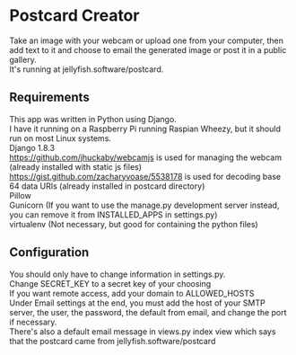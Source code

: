 Postcard Creator
================

Take an image with your webcam or upload one from your computer, then add text to it and choose to email the generated image or post it in a public gallery.  
It's running at jellyfish.software/postcard.


Requirements
------------

This app was written in Python using Django.  
I have it running on a Raspberry Pi running Raspian Wheezy, but it should run on most Linux systems.  
Django 1.8.3  
https://github.com/jhuckaby/webcamjs is used for managing the webcam (already installed with static js files)  
https://gist.github.com/zacharyvoase/5538178 is used for decoding base 64 data URIs (already installed in postcard directory)  
Pillow  
Gunicorn (If you want to use the manage.py development server instead, you can remove it from INSTALLED_APPS in settings.py)  
virtualenv (Not necessary, but good for containing the python files)  

Configuration
-------------

You should only have to change information in settings.py.  
Change SECRET_KEY to a secret key of your choosing  
If you want remote access, add your domain to ALLOWED_HOSTS  
Under Email settings at the end, you must add the host of your SMTP server, the user, the password, the default from email, and change the port if necessary.  
There's also a default email message in views.py index view which says that the postcard came from jellyfish.software/postcard
